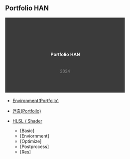 ## Portfolio HAN
![image](./images/PortfolioHAN_2024_000_resize.jpg)

- [Environment(Portfoilo)](https://github.com/initst/PortfolioHAN_2024/blob/main/Env/Env_index.md)

- [연출(Portfoilo)](https://github.com/initst/PortfolioHAN_2024/blob/main/Directing/Directing.md)

- [HLSL / Shader](https://github.com/initst/PortfolioHAN_2024/blob/main/Shader/Shader_Index.md)
  - [Basic]
  - [Enviornment]
  - [Optimize]
  - [Postprocess]
  - [Res]
